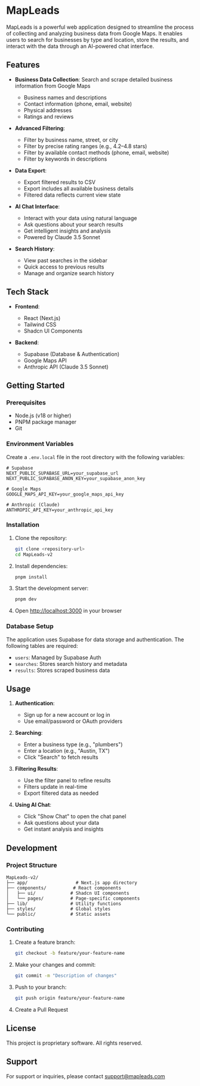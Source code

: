# MapLeads

MapLeads is a powerful web application designed to streamline the process of collecting and analyzing business data from Google Maps. It enables users to search for businesses by type and location, store the results, and interact with the data through an AI-powered chat interface.

## Features

- **Business Data Collection**: Search and scrape detailed business information from Google Maps
  - Business names and descriptions
  - Contact information (phone, email, website)
  - Physical addresses
  - Ratings and reviews
  
- **Advanced Filtering**:
  - Filter by business name, street, or city
  - Filter by precise rating ranges (e.g., 4.2–4.8 stars)
  - Filter by available contact methods (phone, email, website)
  - Filter by keywords in descriptions

- **Data Export**:
  - Export filtered results to CSV
  - Export includes all available business details
  - Filtered data reflects current view state

- **AI Chat Interface**:
  - Interact with your data using natural language
  - Ask questions about your search results
  - Get intelligent insights and analysis
  - Powered by Claude 3.5 Sonnet

- **Search History**:
  - View past searches in the sidebar
  - Quick access to previous results
  - Manage and organize search history

## Tech Stack

- **Frontend**:
  - React (Next.js)
  - Tailwind CSS
  - Shadcn UI Components
  
- **Backend**:
  - Supabase (Database & Authentication)
  - Google Maps API
  - Anthropic API (Claude 3.5 Sonnet)

## Getting Started

### Prerequisites

- Node.js (v18 or higher)
- PNPM package manager
- Git

### Environment Variables

Create a `.env.local` file in the root directory with the following variables:

```env
# Supabase
NEXT_PUBLIC_SUPABASE_URL=your_supabase_url
NEXT_PUBLIC_SUPABASE_ANON_KEY=your_supabase_anon_key

# Google Maps
GOOGLE_MAPS_API_KEY=your_google_maps_api_key

# Anthropic (Claude)
ANTHROPIC_API_KEY=your_anthropic_api_key
```

### Installation

1. Clone the repository:
   ```bash
   git clone <repository-url>
   cd MapLeads-v2
   ```

2. Install dependencies:
   ```bash
   pnpm install
   ```

3. Start the development server:
   ```bash
   pnpm dev
   ```

4. Open [http://localhost:3000](http://localhost:3000) in your browser

### Database Setup

The application uses Supabase for data storage and authentication. The following tables are required:

- `users`: Managed by Supabase Auth
- `searches`: Stores search history and metadata
- `results`: Stores scraped business data

## Usage

1. **Authentication**:
   - Sign up for a new account or log in
   - Use email/password or OAuth providers

2. **Searching**:
   - Enter a business type (e.g., "plumbers")
   - Enter a location (e.g., "Austin, TX")
   - Click "Search" to fetch results

3. **Filtering Results**:
   - Use the filter panel to refine results
   - Filters update in real-time
   - Export filtered data as needed

4. **Using AI Chat**:
   - Click "Show Chat" to open the chat panel
   - Ask questions about your data
   - Get instant analysis and insights

## Development

### Project Structure

```
MapLeads-v2/
├── app/                  # Next.js app directory
├── components/          # React components
│   ├── ui/             # Shadcn UI components
│   └── pages/          # Page-specific components
├── lib/                # Utility functions
├── styles/             # Global styles
└── public/             # Static assets
```

### Contributing

1. Create a feature branch:
   ```bash
   git checkout -b feature/your-feature-name
   ```

2. Make your changes and commit:
   ```bash
   git commit -m "Description of changes"
   ```

3. Push to your branch:
   ```bash
   git push origin feature/your-feature-name
   ```

4. Create a Pull Request

## License

This project is proprietary software. All rights reserved.

## Support

For support or inquiries, please contact [support@mapleads.com](mailto:support@mapleads.com) 